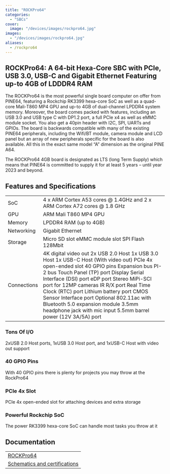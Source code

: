 ```yaml
---
title: "ROCKPro64"
categories: 
  - "SBCs"
cover: 
  image: "/devices/images/rockpro64.jpg"
images:
  - "/devices/images/rockpro64.jpg"
aliases:
  - /rockpro64
---
```


## ROCKPro64: A 64-bit Hexa-Core SBC with PCIe, USB 3.0, USB-C and Gigabit Ethernet Featuring up-to 4GB of LDDDR4 RAM

The ROCKPro64 is the most powerful single board computer on offer from PINE64, featuring a Rockchip RK3399 hexa-core SoC as well as a quad-core Mali-T860 MP4 GPU and up-to 4GB of dual-channel LPDDR4 system memory. Moreover, the board comes packed with features, including an USB 3.0 and USB type C with DP1.2 port, a full PCIe x4 as well as eMMC module socket. You also get a 40pin header with I2C, SPI, UARTs and GPIOs. The board is backwards compatible with many of the existing PINE64 peripherals, including the Wifi/BT module, camera module and LCD panel but an array of new peripherals specific for the board is also available. All this in the exact same model “A” dimension as the original PINE A64.

The ROCKPro64 4GB board is designated as LTS (long Term Supply) which means that PINE64 is committed to supply it for at least 5 years – until year 2023 and beyond.

## Features and Specifications

|     |     |
| --- | --- |
| SoC | 4 x ARM Cortex A53 cores @ 1.4GHz and 2 x ARM Cortex A72 cores @ 1.8 GHz  |
| GPU | ARM Mali T860 MP4 GPU |
| Memory | LPDDR4 RAM (up to 4GB) |
| Networking | Gigabit Ethernet |
| Storage | Micro SD slot eMMC module slot SPI Flash 128Mbit |
| Connections | 4K digital video out 2x USB 2.0 Host 1x USB 3.0 Host 1x USB-C Host (With video out) PCIe 4x open-ended slot 40 GPIO pins Expansion bus PI-2 bus Touch Panel (TP) port Display Serial Interface (DSI) port eDP port Stereo MiPi-SCI port for 12MP cameras IR R/X port Real Time Clock (RTC) port Lithium battery port CMOS Sensor Interface port Optional 802.11ac with Bluetooth 5.0 expansion module 3.5mm headphone jack with mic input 5.5mm barrel power (12V 3A/5A) port |

### Tons Of I/O
2xUSB 2.0 Host ports, 1xUSB 3.0 Host port, and 1xUSB-C Host with video out support

### 40 GPIO Pins
With 40 GPIO pins there is plenty for projects you may throw at the RockPro64

### PCIe 4x Slot
PCIe 4x open-ended slot for attaching devices and extra storage

### Powerful Rockchip SoC
The power RK3399 hexa-core SoC can handle most tasks you throw at it

## Documentation

|     |
| --- |
| [ROCKPro64](/documentation/ROCKPro64/) |
| [Schematics and certifications](/documentation/ROCKPro64/Further_information/Schematics_and_certifications/) |
